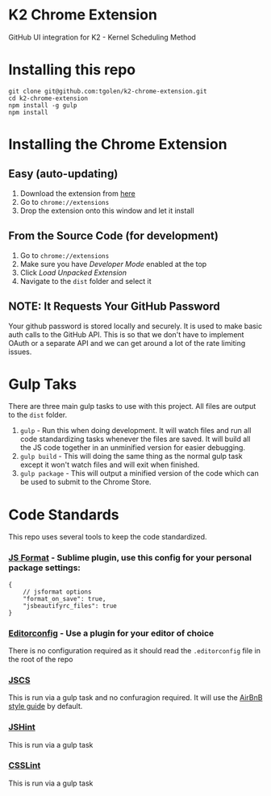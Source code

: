 K2 Chrome Extension
=============

GitHub UI integration for K2 - Kernel Scheduling Method

# Installing this repo
```
git clone git@github.com:tgolen/k2-chrome-extension.git
cd k2-chrome-extension
npm install -g gulp
npm install
```

# Installing the Chrome Extension
## Easy (auto-updating)
1. Download the extension from [here](https://github.com/tgolen/k2-chrome-extension/blob/master/build/k2.crx)
2. Go to `chrome://extensions`
3. Drop the extension onto this window and let it install

## From the Source Code (for development)
1. Go to `chrome://extensions`
2. Make sure you have _Developer Mode_ enabled at the top
3. Click _Load Unpacked Extension_
4. Navigate to the `dist` folder and select it

## NOTE: It Requests Your GitHub Password
Your github password is stored locally and securely. It is used to make basic auth calls to the GitHub API. This is so that we don't have to implement OAuth or a separate API and we can get around a lot of the rate limiting issues.

# Gulp Taks
There are three main gulp tasks to use with this project. All files are output to the `dist` folder.

1. `gulp` - Run this when doing development. It will watch files and run all code standardizing tasks whenever the files are saved. It will build all the JS code together in an unminified version for easier debugging.
1. `gulp build` - This will doing the same thing as the normal gulp task except it won't watch files and will exit when finished.
1. `gulp package` - This will output a minified version of the code which can be used to submit to the Chrome Store.

# Code Standards
This repo uses several tools to keep the code standardized.

### [JS Format](https://github.com/jdc0589/JsFormat) - Sublime plugin, use this config for your personal package settings:
```
{
    // jsformat options
    "format_on_save": true,
    "jsbeautifyrc_files": true
}
```

### [Editorconfig](http://editorconfig.org/) - Use a plugin for your editor of choice
There is no configuration required as it should read the `.editorconfig` file in the root of the repo

### [JSCS](https://github.com/jscs-dev/node-jscs)
This is run via a gulp task and no confuragion required. It will use the [AirBnB style guide](https://github.com/airbnb/javascript) by default.

### [JSHint](http://jshint.com/)
This is run via a gulp task

### [CSSLint](https://github.com/CSSLint/csslint)
This is run via a gulp task
